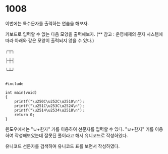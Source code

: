 # 1008

이번에는 특수문자를 출력하는 연습을 해보자.

키보드로 입력할 수 없는 다음 모양을 출력해보자.
(** 참고 : 운영체제의 문자 시스템에 따라 아래와 같은 모양이 출력되지 않을 수 있다.)

┌┬┐

├┼┤

└┴┘

<pre><code>
#include<stdio.h>

int main(void)
{
	printf("\u250C\u252C\u2510\n");
	printf("\u251C\u253C\u2524\n");
	printf("\u2514\u2534\u2518\n");
	return 0;
}
</code></pre>

윈도우에서는 "ㅂ+한자" 키를 이용하여 선문자를 입력할 수 있다. "ㅂ+한자" 키를 이용하여 작성해보았는데 잘못된 풀이라고 해서 유니코드로 작성하였다.

유니코드 선문자를 검색하여 유니코드 표를 보면서 작성하였다.